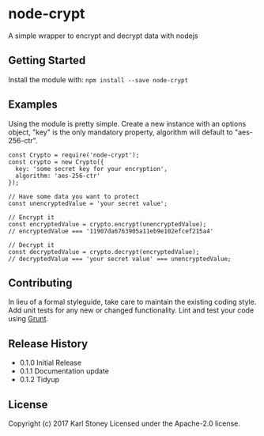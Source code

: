# node-crypt
A simple wrapper to encrypt and decrypt data with nodejs

## Getting Started
Install the module with: `npm install --save node-crypt`

## Examples
Using the module is pretty simple.  Create a new instance with an options object, "key" is the only mandatory property, algorithm will default to "aes-256-ctr".

```
const Crypto = require('node-crypt');
const crypto = new Crypto({
  key: 'some secret key for your encryption',
  algorithm: 'aes-256-ctr'
});

// Have some data you want to protect
const unencryptedValue = 'your secret value';

// Encrypt it
const encryptedValue = crypto.encrypt(unencryptedValue);
// encryptedValue === '11907da6763905a11eb9e102efcef215a4'

// Decrypt it
const decryptedValue = crypto.decrypt(encryptedValue);
// decryptedValue === 'your secret value' === unencryptedValue;
```
## Contributing
In lieu of a formal styleguide, take care to maintain the existing coding style. Add unit tests for any new or changed functionality. Lint and test your code using [Grunt](http://gruntjs.com/).

## Release History
 - 0.1.0 Initial Release
 - 0.1.1 Documentation update
 - 0.1.2 Tidyup

## License
Copyright (c) 2017 Karl Stoney
Licensed under the Apache-2.0 license.
